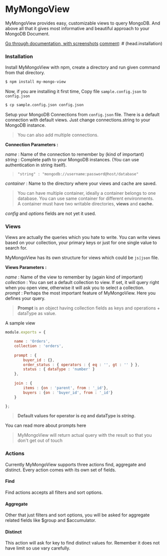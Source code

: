 [comment]: # (head)
# MyMongoView
MyMongoView provides easy, customizable views to query MongoDB. And above all that it gives most informative and beautiful approach to your MongoDB Document.

[Go through documentation, with screenshots](https://anwerjunaid.github.io/mymongoview/#/)
[comment]: # (head.installation)
### Installation

Install MyMongoView with npm, create a directory and run given command from that directory.
``` bash
$ npm install my-mongo-view
```

Now, if you are installing it first time, Copy file `sample.config.json` to `config.json`
``` bash
$ cp sample.config.json config.json
```
Setup your MongoDB Connections from `config.json` file. There is a default connection with default views.
Just change connections.string to your MongoDB instance.    
> You can also add multiple connections.

**Connection Parameters :**

*name* : Name of the connection to remember by (kind of important)    
*string* : Complete path to your MongoDB instances. (You can use authentication in string itself).    
> `"string" : "mongodb://username:password@host/database"`

*container* : Name to the directory where your views and cache are saved.    
> You can have multiple container, ideally a container belongs to one database. You can use same container for different environments.    
> A container must have two writable directories, **views** and **cache.**

*config* and *options* fields are not yet it used.

[comment]: # (head.views)
### Views

Views are actually the queries which you hate to write. You can write views based on your collection, your primary keys or just for one single value to search for.

MyMongoView has its own structure for views which could be `js|json` file.    

**Views Parameters :**

*name* : Name of the view to remember by (again kind of important)    
*collection* : You can set a default collection to view. If set, it will query right when you open view, otherwise it will ask you to select a collection.    
*prompt* : Perhaps the most important feature of MyMongoView. Here you defines your query.

> **Prompt** is an object having collection fields as keys and operations + dataType as value.    

A sample view
``` js
module.exports = {

    name : 'Orders',
    collection : 'orders',
    
    prompt : {
        buyer_id : {},
        order_status : { operators : { eq : '', gt : '' } },
        status : { dataType : 'number' }
    },
    
    join : {
        items : {on : 'parent', from : '_id'},
        buyers : {on : 'buyer_id', from : '_id'}
    }

};
```

> **Default values for  operator is *eq* and dataType is *string*.**

You can read more about prompts here

> MyMongoView will return actual query with the result so that you don't get out of touch

[comment]: # (actions)
### Actions
Currently MyMongoView supports three actions find, aggregate and distinct. Every action comes with its own set of fields.

[comment]: # (actions.find)
#### Find
Find actions accepts all filters and sort options.

[comment]: # (actions.aggregate)
#### Aggregate
Other that just filters and sort options, you will be asked for aggregate related fields like $group and $accumulator.

[comment]: # (distinct)
#### Distinct
This action will ask for key to find distinct values for. Remember it does not have limit so use vary carefully.